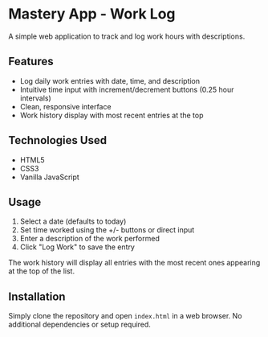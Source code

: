 # Mastery App - Work Log

A simple web application to track and log work hours with descriptions.

## Features

- Log daily work entries with date, time, and description
- Intuitive time input with increment/decrement buttons (0.25 hour intervals)
- Clean, responsive interface
- Work history display with most recent entries at the top

## Technologies Used

- HTML5
- CSS3
- Vanilla JavaScript

## Usage

1. Select a date (defaults to today)
2. Set time worked using the +/- buttons or direct input
3. Enter a description of the work performed
4. Click "Log Work" to save the entry

The work history will display all entries with the most recent ones appearing at the top of the list.

## Installation

Simply clone the repository and open `index.html` in a web browser. No additional dependencies or setup required.
